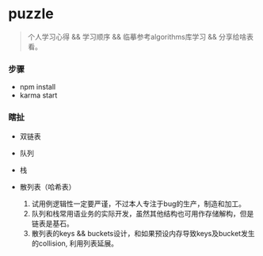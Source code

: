 # puzzle

> 个人学习心得 && 学习顺序 && 临摹参考algorithms库学习 && 分享给啥表看。

### 步骤

* npm install
* karma start

### 瞎扯

* 双链表
* 队列
* 栈
* 散列表（哈希表）

    1. 试用例逻辑性一定要严谨，不过本人专注于bug的生产，制造和加工。
    2. 队列和栈常用语业务的实际开发，虽然其他结构也可用作存储解构，但是链表是基石。
    3. 散列表的keys && buckets设计，和如果预设内存导致keys及bucket发生的collision, 利用列表延展。
